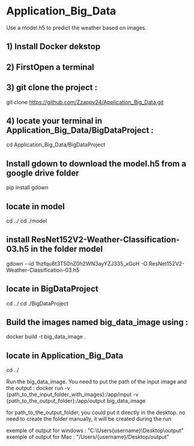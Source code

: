 # Application_Big_Data

Use a model.h5 to predict the weather based on images.


## 1) Install Docker dekstop

## 2) FirstOpen a terminal 

## 3)  git clone the project : 
git clone https://github.com/Zzappy24/Application_Big_Data.git

## 4) locate your terminal in Application_Big_Data/BigDataProject :
cd Application_Big_Data/BigDataProject

## Install gdown to download the model.h5 from a google drive folder
pip install gdown

## locate in model
cd ../
cd ./model

## install ResNet152V2-Weather-Classification-03.h5 in the folder model
gdown --id 1hzfqu8t3T50nZ0h2WN3ayYZJ335_xGcH -O ResNet152V2-Weather-Classification-03.h5

## locate in BigDataProject
cd ../
cd ./BigDataProject


## Build the images named big_data_image using : 
docker build -t big_data_image .

## locate in Application_Big_Data
cd ../

Run the big_data_image. You need to put the path of the input image and the output : 
docker run -v {path_to_the_input_folder_with_images}:/app/input -v {path_to_the_output_folder}:/app/output big_data_image

for path_to_the_output_folder, you could put it directly in the desktop. no need to create the folder manually, it will be created during the run

exemple of output for windows : "C:\Users\{username}\Desktop\output"
exemple of output for Mac : "/Users/{username}/Desktop/output"
